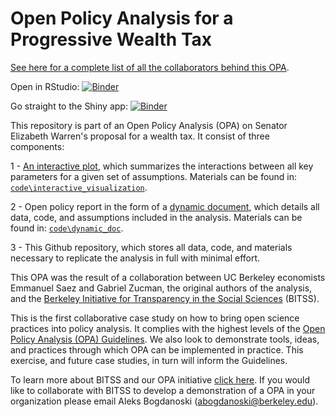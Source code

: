 # Open Policy Analysis for a Progressive Wealth Tax
[See here for a complete list of all the collaborators behind this OPA](https://github.com/BITSS/opa-wealthtax/blob/master/credits.md).

Open in RStudio: [![Binder](http://mybinder.org/badge_logo.svg)](https://mybinder.org/v2/gh/BITSS/opa-wealthtax/master?urlpath=rstudio)

Go straight to the Shiny app: [![Binder](http://mybinder.org/badge_logo.svg)](https://mybinder.org/v2/gh/BITSS/opa-wealthtax/master?urlpath=shiny/code/interactive_visualization/)


This repository is part of an Open Policy Analysis (OPA) on Senator Elizabeth Warren's proposal for a wealth tax. It consist of three components:

1 - [An interactive plot](http://wealthtaxsimulator.org/simulator_app/), which summarizes the interactions between all key parameters for a given set of assumptions. Materials can be found in: [`code\interactive_visualization`](https://github.com/BITSS/opa-wealthtax/tree/master/code/interactive_visualization).

2 - Open policy report in the form of a [dynamic document](http://wealthtaxsimulator.org/analysis/), which details all data, code, and assumptions included in the analysis. Materials can be found in: [`code\dynamic_doc`](https://github.com/BITSS/opa-wealthtax/tree/master/code/dynamic_doc).

3 - This Github repository, which stores all data, code, and materials necessary to replicate the analysis in full with minimal effort.  

This OPA was the result of a collaboration between UC Berkeley economists Emmanuel Saez and Gabriel Zucman, the original authors of the analysis, and the [Berkeley Initiative for Transparency in the Social Sciences](https://www.bitss.org/) (BITSS).

This is the first collaborative case study on how to bring open science practices into policy analysis. It complies with the highest levels of the [Open Policy Analysis (OPA) Guidelines](https://www.bitss.org/opa/community-standards/). We also look to demonstrate tools, ideas, and practices through which OPA can be implemented in practice. This exercise, and future case studies, in turn will inform the Guidelines.

To learn more about BITSS and our OPA initiative [click here](www.bitss.org/opa/). If you would like to collaborate with BITSS to develop a demonstration of a OPA in your organization please email Aleks Bogdanoski (abogdanoski@berkeley.edu).
